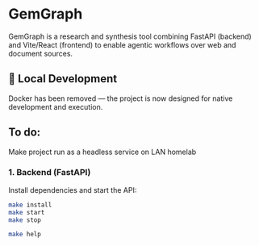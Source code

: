 # GemGraph

GemGraph is a research and synthesis tool combining FastAPI (backend) and Vite/React (frontend) to enable agentic workflows over web and document sources.

## 🔧 Local Development

Docker has been removed — the project is now designed for native development and execution.

## To do:
Make project run as a headless service on LAN homelab

### 1. Backend (FastAPI)

Install dependencies and start the API:

```bash
make install
make start
make stop

make help



